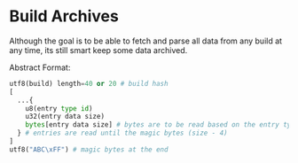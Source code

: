 # Build Archives
Although the goal is to be able to fetch and parse all data from any build at any time, its still smart keep some data archived.

Abstract Format:
```py
utf8(build) length=40 or 20 # build hash
[
  ...{
    u8(entry type id)
    u32(entry data size)
    bytes[entry data size] # bytes are to be read based on the entry type, the amount of bytes is defined by entry data size
  } # entries are read until the magic bytes (size - 4)
]
utf8("ABC\xFF") # magic bytes at the end
```
